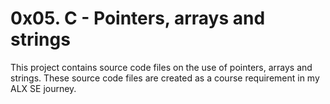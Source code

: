 # 0x05. C - Pointers, arrays and strings
This project contains source code files on the use of pointers, arrays and strings. These source code files are created as a course requirement in my ALX SE journey.
